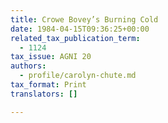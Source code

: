```yaml
---
title: Crowe Bovey’s Burning Cold
date: 1984-04-15T09:36:25+00:00
related_tax_publication_term:
  - 1124
tax_issue: AGNI 20
authors:
  - profile/carolyn-chute.md
tax_format: Print
translators: []

---
```

